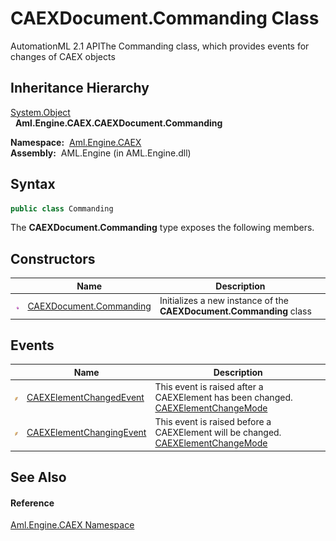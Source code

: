 CAEXDocument.Commanding Class
=============================
AutomationML 2.1 APIThe Commanding class, which provides events for changes of CAEX objects


Inheritance Hierarchy
---------------------
[System.Object][1]  
  **Aml.Engine.CAEX.CAEXDocument.Commanding**  

  **Namespace:**  [Aml.Engine.CAEX][2]  
  **Assembly:**  AML.Engine (in AML.Engine.dll)

Syntax
------

```csharp
public class Commanding
```

The **CAEXDocument.Commanding** type exposes the following members.


Constructors
------------

                 | Name                         | Description                                                         
---------------- | ---------------------------- | ------------------------------------------------------------------- 
![Public method] | [CAEXDocument.Commanding][3] | Initializes a new instance of the **CAEXDocument.Commanding** class 


Events
------

                | Name                          | Description                                                                           
--------------- | ----------------------------- | ------------------------------------------------------------------------------------- 
![Public event] | [CAEXElementChangedEvent][4]  | This event is raised after a CAEXElement has been changed. [CAEXElementChangeMode][5] 
![Public event] | [CAEXElementChangingEvent][6] | This event is raised before a CAEXElement will be changed. [CAEXElementChangeMode][5] 


See Also
--------

#### Reference
[Aml.Engine.CAEX Namespace][2]  

[1]: https://docs.microsoft.com/dotnet/api/system.object
[2]: ../README.md
[3]: _ctor.md
[4]: CAEXElementChangedEvent.md
[5]: ../../Aml.Engine.CAEX.Commands/CAEXElementChangeMode/README.md
[6]: CAEXElementChangingEvent.md
[7]: https://www.automationml.org
[8]: ../../icons/logoShade.png
[Public method]: ../../icons/pubmethod.gif "Public method"
[Public event]: ../../icons/pubevent.gif "Public event"